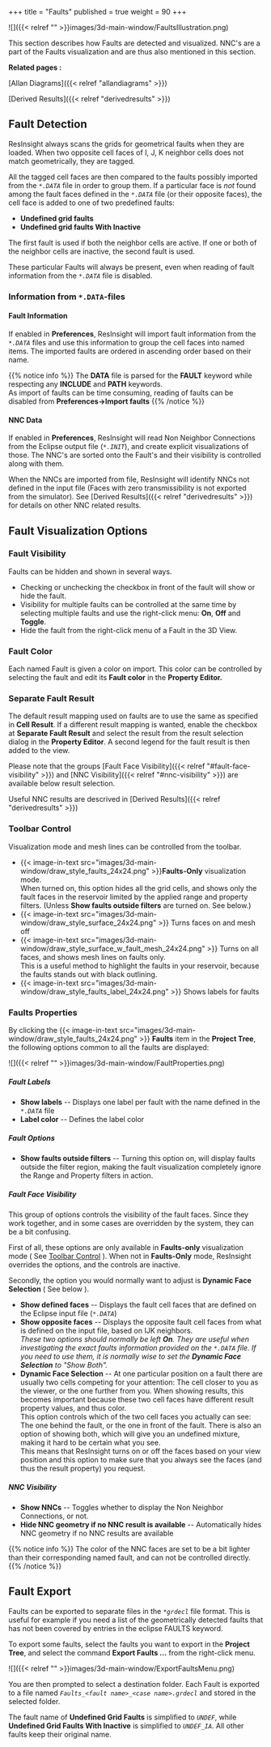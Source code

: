 +++
title = "Faults"
published = true
weight = 90
+++

![]({{< relref "" >}}images/3d-main-window/FaultsIllustration.png)

This section describes how Faults are detected and visualized. NNC's are a part of the Faults visualization and are thus also mentioned in this section. 

**Related pages :**

[Allan Diagrams]({{< relref "allandiagrams" >}})

[Derived Results]({{< relref "derivedresults" >}}) 

## Fault Detection

ResInsight always scans the grids for geometrical faults when they are loaded. When two opposite cell faces of I, J, K neighbor cells does not match geometrically, they are tagged. 

All the tagged cell faces are then compared to the faults possibly imported from the _`*.DATA`_ file in order to group them. If a particular face is *not* found among the fault faces defined in the _`*.DATA`_ file (or their opposite faces), the cell face is added to one of two predefined faults: 

- **Undefined grid faults** 
- **Undefined grid faults With Inactive** 
 
The first fault is used if both the neighbor cells are active. If one or both of the neighbor cells are inactive, the second fault is used. 

These particular Faults will always be present, even when reading of fault information from the _`*.DATA`_ file is disabled.

### Information from `*.DATA`-files

#### Fault Information
If enabled in **Preferences**, ResInsight will import fault information from the _`*.DATA`_ files and use this information to group the cell faces into named items. The imported faults are ordered in ascending order based on their name.

{{% notice info %}}
The <b>DATA</b> file is parsed for the <b>FAULT</b> keyword while respecting any <b>INCLUDE</b> and <b>PATH</b> keywords.<br>
As import of faults can be time consuming, reading of faults can be disabled from <b>Preferences->Import faults</b>
{{% /notice %}}

#### NNC Data
If enabled in **Preferences**, ResInsight will read Non Neighbor Connections from the Eclipse output file (_`*.INIT`_), and create explicit visualizations of those. 
The NNC's are sorted onto the Fault's and their visibility is controlled along with them.

When the NNCs are imported from file, ResInsight will identify NNCs not defined in the input file (Faces with zero transmissibility is not exported from the simulator). See [Derived Results]({{< relref "derivedresults" >}}) for details on other NNC related results.

## Fault Visualization Options

### Fault Visibility
Faults can be hidden and shown in several ways. 

- Checking or unchecking the checkbox in front of the fault will show or hide the fault. 
- Visibility for multiple faults can be controlled at the same time by selecting multiple faults and use the right-click menu: **On**, **Off** and **Toggle**. 
- Hide the fault from the  right-click menu of a Fault in the 3D View.

### Fault Color
Each named Fault is given a color on import. This color can be controlled by selecting the fault and edit its  **Fault color** in the **Property Editor.**

### Separate Fault Result
The default result mapping used on faults are to use the same as specified in **Cell Result**. If a different result mapping is wanted, enable the checkbox at **Separate Fault Result** and select the result from the result selection dialog in the **Property Editor**. A second legend for the fault result is then added to the view.

Please note that the groups [Fault Face Visibility]({{< relref "#fault-face-visibility" >}}) and [NNC Visibility]({{< relref "#nnc-visibility" >}}) are available below result selection.

Useful NNC results are descrived in [Derived Results]({{< relref "derivedresults" >}}) 

### Toolbar Control
Visualization mode and mesh lines can be controlled from the toolbar.

- {{< image-in-text src="images/3d-main-window/draw_style_faults_24x24.png" >}}**Faults-Only** visualization mode. 
   <br>When turned on, this option hides all the grid cells, and shows only the fault faces in the reservoir limited by the applied range and property filters. (Unless **Show faults outside filters** are turned on. See below.)
- {{< image-in-text src="images/3d-main-window/draw_style_surface_24x24.png" >}} Turns faces on and mesh off
- {{< image-in-text src="images/3d-main-window/draw_style_surface_w_fault_mesh_24x24.png" >}} Turns on all faces, and shows mesh lines on faults only.
   <br> This is a useful method to highlight the faults in your reservoir, because the faults stands out with black outlining. 
- {{< image-in-text src="images/3d-main-window/draw_style_faults_label_24x24.png" >}} Shows labels for faults  

### Faults Properties
By clicking the {{< image-in-text src="images/3d-main-window/draw_style_faults_24x24.png" >}} **Faults** item in the **Project Tree**, the following options common to all the faults are displayed: 

 ![]({{< relref "" >}}images/3d-main-window/FaultProperties.png)
 
##### Fault Labels
- **Show labels** -- Displays one label per fault with the name defined in the _`*.DATA`_ file
- **Label color** -- Defines the label color
 
##### Fault Options
- **Show faults outside filters** -- Turning this option on, will display faults outside the filter region, making the fault visualization completely ignore the Range and Property filters in action.

##### Fault Face Visibility
This group of options controls the visibility of the fault faces. Since they work together, and in some cases are overridden by the system, they can be a bit confusing. 

First of all, these options are only available in **Faults-only** visualization mode ( See [Toolbar Control](#toolbar-control) ). When not in **Faults-Only** mode, ResInsight overrides the options, and the controls are inactive. 

Secondly, the option you would normally want to adjust is **Dynamic Face Selection** ( See below ).

- **Show defined faces** -- Displays the fault cell faces that are defined on the Eclipse input file (_`*.DATA`_)
- **Show opposite faces** -- Displays the opposite fault cell faces from what is defined on the input file, based on IJK neighbors.  
  *These two options should normally be left **On**. They are useful when investigating the exact faults information provided on the `*.DATA` file. If you need to use them, it is normally wise to set the **Dynamic Face Selection** to "Show Both".*
- **Dynamic Face Selection** -- At one particular position on a fault there are usually two cells competing for your attention: The cell closer to you as the viewer, or the one further from you. When showing results, this becomes important because these two cell faces have different result property values, and thus color.  
  This option controls which of the two cell faces you actually can see: The one behind the fault, or the one in front of the fault. There is also an option of showing both, which will give you an undefined mixture, making it hard to be certain what you see.  
  This means that ResInsight turns on or off the faces based on your view position and this option to make sure that you always see the faces (and thus the result property) you request.

##### NNC Visibility
 
- **Show NNCs** -- Toggles whether to display the Non Neighbor Connections, or not.
- **Hide NNC geometry if no NNC result is available** -- Automatically hides NNC geometry if no NNC results are available

{{% notice info %}}
The color of the NNC faces are set to be a bit lighter than their corresponding named fault, and can not be controlled directly.
{{% /notice %}}

## Fault Export

Faults can be exported to separate files in the _`*grdecl`_ file format. This is useful for example if you need a list of the geometrically detected faults that has not been covered by entries in the eclipse FAULTS keyword.  

To export some faults, select the faults you want to export in the **Project Tree**, and select the command **Export Faults ...** from the right-click menu.

 ![]({{< relref "" >}}images/3d-main-window/ExportFaultsMenu.png)

You are then prompted to select a destination folder. Each Fault is exported to a file named _`Faults_<fault name>_<case name>.grdecl`_ and stored in the selected folder. 

The fault name of **Undefined Grid Faults** is simplified to _`UNDEF`_, while **Undefined Grid Faults With Inactive** is simplified to _`UNDEF_IA`_. All other faults keep their original name.


